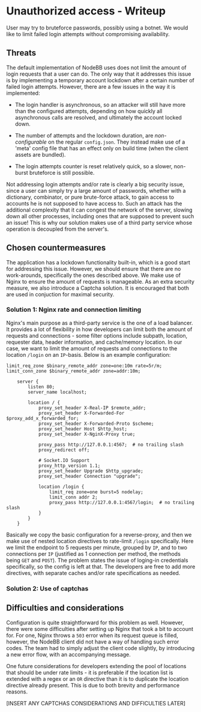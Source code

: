 # Unauthorized access - Writeup

User may try to bruteforce passwords, possibly using a botnet. We would like to limit failed login attempts without compromising availability.

## Threats

The default implementation of NodeBB uses does not limit the amount of login requests that a user can do. The only way that it addresses this issue is by implementing a temporary account lockdown after a certain number of failed login attempts. However, there are a few issues in the way it is implemented:

* The login handler is asynchronous, so an attacker will still have more than the configured attempts, depending on how quickly all asynchronous calls are resolved, and ultimately the account locked down.

* The number of attempts and the lockdown duration, are *non-configurable* on the regular `config.json`. They instead make use of a 'meta' config file that has an effect only on build time (when the client assets are bundled).

* The login attempts counter is reset relatively quick, so a slower, non-burst bruteforce is still possible.

Not addressing login attempts and/or rate is clearly a big security issue, since a user can simply try a large amount of passwords, whether with a dictionary, combinator, or pure brute-force attack, to gain access to accounts he is not supposed to have access to. Such an attack has the additional complexity that it can congest the network of the server, slowing down all other processes, including ones that are supposed to prevent such an issue! This is why our solution makes use of a third party service whose operation is decoupled from the server's.

## Chosen countermeasures

The application has a lockdown functionality built-in, which is a good start for addressing this issue. However, we should ensure that there are no work-arounds, specifically the ones described above. We make use of Nginx to ensure the amount of requests is manageable. As an extra security measure, we also introduce a Captcha solution. It is encouraged that both are used in conjuction for maximal security.

### Solution 1: Nginx rate and connection limiting

Nginx's main purpose as a third-party service is the one of a load balancer. It provides a lot of flexibility in how developers can limit both the amount of requests and connections - some filter options include subpath, location, requester data, header information, and cache/memory location. In our case, we want to limit the amount of requests and connections to the location `/login` on an `IP`-basis. Below is an example configuration:

```
limit_req_zone $binary_remote_addr zone=one:10m rate=5r/m;
limit_conn_zone $binary_remote_addr zone=addr:10m;

    server {
        listen 80;
        server_name localhost;

        location / {
            proxy_set_header X-Real-IP $remote_addr;
            proxy_set_header X-Forwarded-For $proxy_add_x_forwarded_for;
            proxy_set_header X-Forwarded-Proto $scheme;
            proxy_set_header Host $http_host;
            proxy_set_header X-NginX-Proxy true;

            proxy_pass http://127.0.0.1:4567;  # no trailing slash
            proxy_redirect off;

            # Socket.IO Support
            proxy_http_version 1.1;
            proxy_set_header Upgrade $http_upgrade;
            proxy_set_header Connection "upgrade";

	        location /login {
                limit_req zone=one burst=5 nodelay;
		        limit_conn addr 2;
	            proxy_pass http://127.0.0.1:4567/login;  # no trailing slash
	        }
        }
    }
```

Basically we copy the basic configuration for a reverse-proxy, and then we make use of nested location directives to rate-limit `/login` specifically. Here we limit the endpoint to 5 requests per minute, grouped by `IP`, and to two connections per `IP` (justified as 1 connection per method, the methods being `GET` and `POST`). The problem states the issue of loging-in credentials specifically, so the config is left at that. The developers are free to add more directives, with separate caches and/or rate specifications as needed.

### Solution 2: Use of captchas

## Difficulties and considerations

Configuration is quite straightforward for this problem as well. However, there were some difficulties after setting up Nginx that took a bit to account for. For one, Nginx throws a `503` error when its request queue is filled, however, the NodeBB client did not have a way of handling such error codes. The team had to simply adjust the client code slightly, by introducing a new error flow, with an accompanying message.  

One future considerations for developers extending the pool of locations that should be under rate limits - it is preferable if the location list is extended with a regex or an `OR` directive than it is to duplicate the location directive already present. This is due to both brevity and performance reasons.

[INSERT ANY CAPTCHAS CONSIDERATIONS AND DIFFICULTIES LATER]